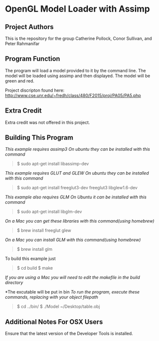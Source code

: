 OpenGL Model Loader with Assimp
===============================

Project Authors
---------------
This is the repository for the group Catherine Pollock, Conor Sullivan, and Peter Rahmanifar

Program Function
----------------
The program will load a model provided to it by the command line. The model will be loaded using assimp and then displayed. The model will be green and red.

Project discripton found here: http://www.cse.unr.edu/~fredh/class/480/F2015/proj/PA05/PA5.php

Extra Credit
------------
Extra credit was not offered in this project.

Building This Program
---------------------

*This example requires assimp3* 
*On ubuntu they can be installed with this command*

>$ sudo apt-get install libassimp-dev

*This example requires GLUT and GLEW* 
*On ubuntu they can be installed with this command*

>$ sudo apt-get install freeglut3-dev freeglut3 libglew1.6-dev

*This example also requires GLM*
*On Ubuntu it can be installed with this command*

>$ sudo apt-get install libglm-dev

*On a Mac you can get these libraries with this command(using homebrew)*
>$ brew install freeglut glew

*On a Mac you can install GLM with this command(using homebrew)*
>$ brew install glm

To build this example just 

>$ cd build
>$ make

*If you are using a Mac you will need to edit the makefile in the build directory*

*The excutable will be put in bin
*To run the program, execute these commands, replacing with your object filepath*

>$ cd ../bin/
>$ ./Model  ~/Desktop/table.obj

Additional Notes For OSX Users
------------------------------

Ensure that the latest version of the Developer Tools is installed.

